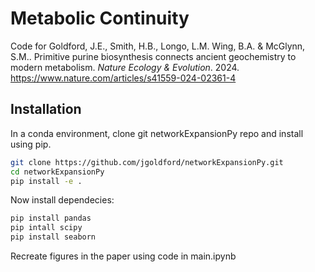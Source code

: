 # Metabolic Continuity
 Code for Goldford, J.E., Smith, H.B., Longo, L.M. Wing, B.A. & McGlynn, S.M.. Primitive purine biosynthesis connects ancient geochemistry to modern metabolism. _Nature Ecology & Evolution_. 2024. https://www.nature.com/articles/s41559-024-02361-4

## Installation

In a conda environment, clone git networkExpansionPy repo and install using pip.

```sh
git clone https://github.com/jgoldford/networkExpansionPy.git
cd networkExpansionPy
pip install -e .
```

Now install dependecies:

```sh
pip install pandas
pip intall scipy
pip install seaborn
```

Recreate figures in the paper using code in main.ipynb

